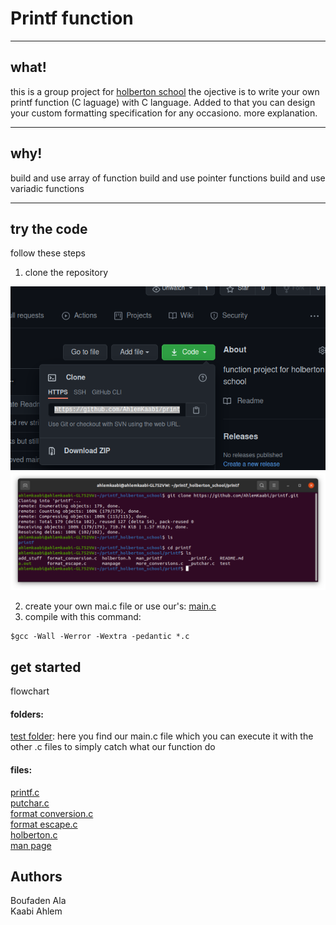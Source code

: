 # Printf function
***
## what!
this is a group project for [holberton school](https://www.holbertonschool.com/tn/en/)
the ojective is to write your own printf function (C laguage) with C language.
Added to that you can design your custom formatting specification for any occasiono.
more explanation.
***
## why!
build and use array of function
build and use pointer functions
build and use variadic functions
***
## try the code
follow these steps
1. clone the repository
<img src = "image/Screenshot from 2021-03-16 15-42-33.png">
<img src = "image/Screenshot from 2021-03-16 15-44-56.png">

2. create your own mai.c file or use our's:
[main.c](../main/test/main.c)
4. compile with this command:
```
$gcc -Wall -Werror -Wextra -pedantic *.c
```
## get started
flowchart 
#### folders:
[test folder](../main/test): here you find our main.c file which you can execute it with the other .c files to simply catch what our function do
#### files:
[printf.c](../main/_printf.c)<br>
[putchar.c](../main/_putchar.c)<br>
[format conversion.c](../main/format_conversion.c)<br>
[format escape.c](../main/format_escape.c)<br>
[holberton.c](../main/holberton.h)<br>
[man page](../main/man_printf)
## Authors
Boufaden Ala<br>
Kaabi Ahlem
